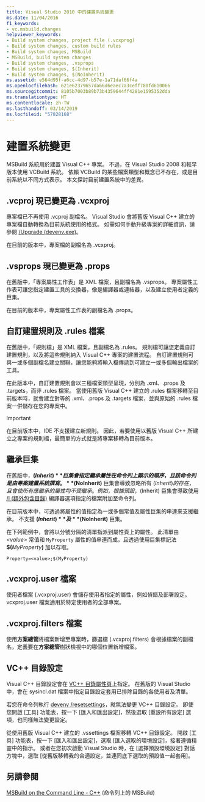 ```yaml
---
title: Visual Studio 2010 中的建置系統變更
ms.date: 11/04/2016
f1_keywords:
- vc.msbuild.changes
helpviewer_keywords:
- Build system changes, project file (.vcxprog)
- Build system changes, custom build rules
- Build system changes, MSBuild
- MSBuild, build system changes
- Build system changes, .vsprops
- Build system changes, $(Inherit)
- Build system changes, $(NoInherit)
ms.assetid: e564d95f-a6cc-4d97-b57e-1a71daf66f4a
ms.openlocfilehash: 621e62379657da66d6eaec7a3ceff780fd610066
ms.sourcegitcommit: 8105b7003b89b73b4359644ff4281e1595352dda
ms.translationtype: HT
ms.contentlocale: zh-TW
ms.lasthandoff: 03/14/2019
ms.locfileid: "57828168"
---
```

# <a name="build-system-changes"></a>建置系統變更

MSBuild 系統用於建置 Visual C++ 專案。 不過，在 Visual Studio 2008 和較早版本使用 VCBuild 系統。 依賴 VCBuild 的某些檔案類型和概念已不存在，或是目前系統以不同方式表示。 本文探討目前建置系統中的差異。

## <a name="vcproj-is-now-vcxproj"></a>.vcproj 現已變更為 .vcxproj

專案檔已不再使用 .vcproj 副檔名。 Visual Studio 會將舊版 Visual C++ 建立的專案檔自動轉換為目前系統使用的格式。 如需如何手動升級專案的詳細資訊，請參閱 [/Upgrade (devenv.exe)](/visualstudio/ide/reference/upgrade-devenv-exe)。

在目前的版本中，專案檔的副檔名為 .vcxproj。

## <a name="vsprops-is-now-props"></a>.vsprops 現已變更為 .props

在舊版中，「專案屬性工作表」是 XML 檔案，且副檔名為 .vsprops。 專案屬性工作表可讓您指定建置工具的交換器，像是編譯器或連結器，以及建立使用者定義的巨集。

在目前的版本中，專案屬性工作表的副檔名為 .props。

## <a name="custom-build-rules-and-rules-files"></a>自訂建置規則及 .rules 檔案

在舊版中，「規則檔」是 XML 檔案，且副檔名為 .rules。 規則檔可讓您定義自訂建置規則，以及將這些規則納入 Visual C++ 專案的建置流程。 自訂建置規則可與一或多個副檔名建立關聯，讓您能夠將輸入檔傳遞到可建立一或多個輸出檔案的工具。

在此版本中，自訂建置規則會以三種檔案類型呈現，分別為 .xml、.props 及 .targets，而非 .rules 檔案。 當使用舊版 Visual C++ 建立的 .rules 檔案移轉至目前版本時，就會建立對等的 .xml、.props 及 .targets 檔案，並與原始的 .rules 檔案一併儲存在您的專案中。

> [!IMPORTANT]
>  在目前版本中，IDE 不支援建立新規則。 因此，若要使用以舊版 Visual C++ 所建立之專案的規則檔，最簡單的方式就是將專案移轉為目前版本。

## <a name="inheritance-macros"></a>繼承巨集

在舊版中，**$(Inherit)** 巨集會指定繼承屬性在命令列上顯示的順序，且該命令列是由專案建置系統撰寫。 **$(NoInherit)** 巨集會導致忽略所有 $(Inherit) 的存在，且會使所有應繼承的屬性均不受繼承。 例如，根據預設，$(Inherit) 巨集會導致使用 [/I (額外包含目錄)](../build/reference/i-additional-include-directories.md) 編譯器選項指定的檔案附加至命令列。

在目前版本中，可透過將屬性的值指定為一或多個常值及屬性巨集的串連來支援繼承。 不支援 **$(Inherit)** 及 **$(NoInherit)** 巨集。

在下列範例中，會將以分號分隔的清單指派到屬性頁上的屬性。 此清單由 *\<value>* 常值和 `MyProperty` 屬性的值串連而成，且透過使用巨集標記法 **$(**<em>MyProperty</em>**)** 加以存取。

```
Property=<value>;$(MyProperty)
```

## <a name="vcxprojuser-files"></a>.vcxproj.user 檔案

使用者檔案 (.vcxproj.user) 會儲存使用者指定的屬性，例如偵錯及部署設定。 vcxproj.user 檔案適用於特定使用者的全部專案。

## <a name="vcxprojfilters-file"></a>.vcxproj.filters 檔案

使用**方案總管**將檔案新增至專案時，篩選檔 (.vcxproj.filters) 會根據檔案的副檔名，定義要在**方案總管**樹狀檢視中的哪個位置新增檔案。

## <a name="vc-directories-settings"></a>VC++ 目錄設定

Visual C++ 目錄設定會在 [VC++ 目錄屬性頁](../ide/vcpp-directories-property-page.md)上指定。 在舊版的 Visual Studio 中，會在 sysincl.dat 檔案中指定目錄設定套用已排除目錄的各使用者及清單。

若您在命令列執行 [devenv /resetsettings](/visualstudio/ide/reference/resetsettings-devenv-exe)，就無法變更 VC++ 目錄設定。 即使您開啟 [工具] 功能表，按一下 [匯入和匯出設定]，然後選取 [重設所有設定] 選項，也同樣無法變更設定。

從使用舊版 Visual C++ 建立的 .vssettings 檔案移轉 VC++ 目錄設定。 開啟 [工具] 功能表，按一下 [匯入和匯出設定]，選取 [匯入選取的環境設定]，接著遵循精靈中的指示。 或者在您初次啟動 Visual Studio 時，在 [選擇預設環境設定] 對話方塊中，選取 [從舊版移轉我的合適設定，並連同底下選取的預設值一起套用]。

## <a name="see-also"></a>另請參閱

[MSBuild on the Command Line - C++](../build/msbuild-visual-cpp.md) (命令列上的 MSBuild)
